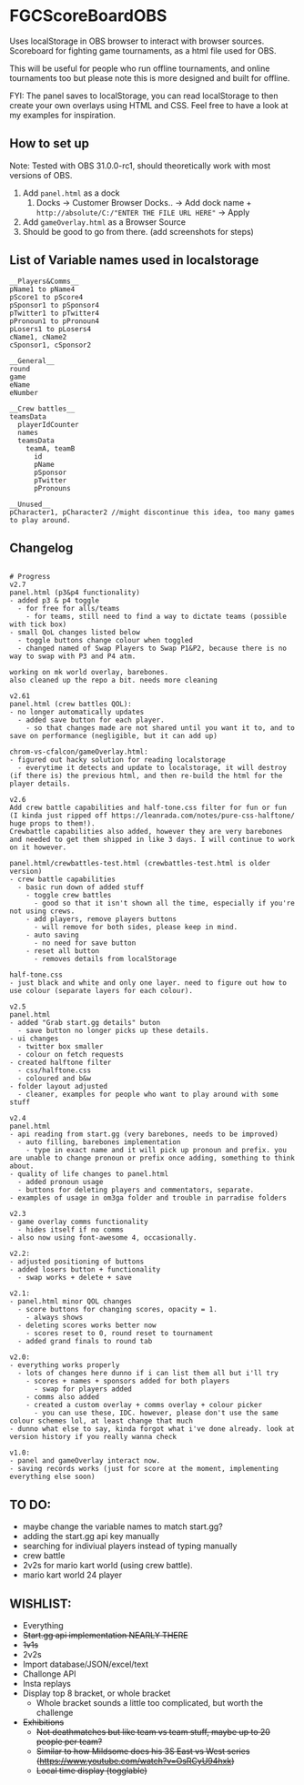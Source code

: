 # FGCScoreBoardOBS

Uses localStorage in OBS browser to interact with browser sources. Scoreboard for fighting game tournaments, as a html file used for OBS.

This will be useful for people who run offline tournaments, and online tournaments too but please note this is more designed and built for offline. 

FYI: The panel saves to localStorage, you can read localStorage to then create your own overlays using HTML and CSS. 
Feel free to have a look at my examples for inspiration.

## How to set up
Note: Tested with OBS 31.0.0-rc1, should theoretically work with most versions of OBS.

1. Add ```panel.html``` as a dock
   1. Docks -> Customer Browser Docks.. -> Add dock name + ```http://absolute/C:/"ENTER THE FILE URL HERE"``` -> Apply
2. Add ```gameOverlay.html``` as a Browser Source
3. Should be good to go from there. (add screenshots for steps)

## List of Variable names used in localstorage
```
__Players&Comms__
pName1 to pName4
pScore1 to pScore4
pSponsor1 to pSponsor4
pTwitter1 to pTwitter4
pPronoun1 to pPronoun4
pLosers1 to pLosers4
cName1, cName2
cSponsor1, cSponsor2

__General__
round
game
eName 
eNumber 

__Crew battles__
teamsData
  playerIdCounter
  names
  teamsData
    teamA, teamB
      id
      pName
      pSponsor
      pTwitter
      pPronouns
  
__Unused__
pCharacter1, pCharacter2 //might discontinue this idea, too many games to play around. 
```
## Changelog
```

# Progress
v2.7
panel.html (p3&p4 functionality)
- added p3 & p4 toggle 
  - for free for alls/teams
    - for teams, still need to find a way to dictate teams (possible with tick box)
- small QoL changes listed below 
  - toggle buttons change colour when toggled
  - changed named of Swap Players to Swap P1&P2, because there is no way to swap with P3 and P4 atm. 

working on mk world overlay, barebones.
also cleaned up the repo a bit. needs more cleaning

v2.61
panel.html (crew battles QOL): 
- no longer automatically updates
  - added save button for each player.
    - so that changes made are not shared until you want it to, and to save on performance (negligible, but it can add up)

chrom-vs-cfalcon/gameOverlay.html: 
- figured out hacky solution for reading localstorage
  - everytime it detects and update to localstorage, it will destroy (if there is) the previous html, and then re-build the html for the player details. 

v2.6
Add crew battle capabilities and half-tone.css filter for fun or fun (I kinda just ripped off https://leanrada.com/notes/pure-css-halftone/ huge props to them!).
Crewbattle capabilities also added, however they are very barebones and needed to get them shipped in like 3 days. I will continue to work on it however. 

panel.html/crewbattles-test.html (crewbattles-test.html is older version)
- crew battle capabilities
  - basic run down of added stuff
    - toggle crew battles
      - good so that it isn't shown all the time, especially if you're not using crews.
    - add players, remove players buttons
      - will remove for both sides, please keep in mind.
    - auto saving
      - no need for save button   
    - reset all button
      - removes details from localStorage

half-tone.css
- just black and white and only one layer. need to figure out how to use colour (separate layers for each colour).

v2.5 
panel.html
- added "Grab start.gg details" buton
  - save button no longer picks up these details. 
- ui changes
  - twitter box smaller
  - colour on fetch requests
- created halftone filter
  - css/halftone.css
  - coloured and b&w
- folder layout adjusted 
  - cleaner, examples for people who want to play around with some stuff

v2.4 
panel.html
- api reading from start.gg (very barebones, needs to be improved)
  - auto filling, barebones implementation
    - type in exact name and it will pick up pronoun and prefix. you are unable to change pronoun or prefix once adding, something to think about. 
- quality of life changes to panel.html
  - added pronoun usage
  - buttons for deleting players and commentators, separate. 
- examples of usage in om3ga folder and trouble in parradise folders

v2.3 
- game overlay comms functionality 
  - hides itself if no comms
- also now using font-awesome 4, occasionally. 

v2.2: 
- adjusted positioning of buttons
- added losers button + functionality   
  - swap works + delete + save

v2.1:
- panel.html minor QOL changes
  - score buttons for changing scores, opacity = 1. 
    - always shows
  - deleting scores works better now
    - scores reset to 0, round reset to tournament 
  - added grand finals to round tab

v2.0:
- everything works properly
  - lots of changes here dunno if i can list them all but i'll try
    - scores + names + sponsors added for both players
      - swap for players added
    - comms also added
    - created a custom overlay + comms overlay + colour picker
      - you can use these, IDC. however, please don't use the same colour schemes lol, at least change that much 
- dunno what else to say, kinda forgot what i've done already. look at version history if you really wanna check

v1.0:
- panel and gameOverlay interact now. 
- saving records works (just for score at the moment, implementing everything else soon)

```

## TO DO:
- maybe change the variable names to match start.gg? 
- adding the start.gg api key manually
- searching for indiviual players instead of typing manually
- crew battle
- 2v2s for mario kart world (using crew battle). 
- mario kart world 24 player
## WISHLIST: 
- Everything
- ~~Start.gg api implementation NEARLY THERE~~
- ~~1v1s~~
- 2v2s
- Import database/JSON/excel/text
- Challonge API
- Insta replays 
- Display top 8 bracket, or whole bracket
  - Whole bracket sounds a little too complicated, but worth the challenge
- ~~Exhibitions~~
  - ~~Not deathmatches but like team vs team stuff, maybe up to 20 people per team?~~
  - ~~Similar to how Mildsome does his 3S East vs West series (https://www.youtube.com/watch?v=OsRCyU94hxk)~~
  - ~~Local time display (togglable)~~

